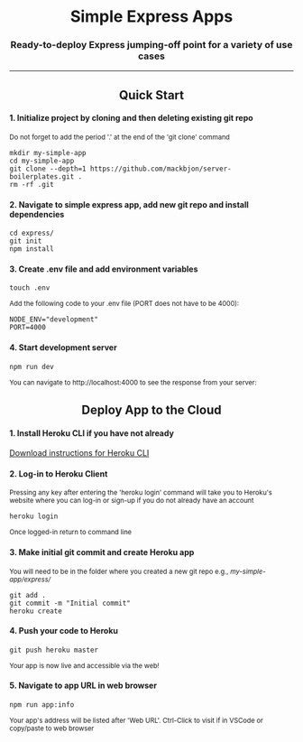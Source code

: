 <div align="center">
  <h1>Simple Express Apps</h1>
  <p><h3 align="center">Ready-to-deploy Express jumping-off point for a variety of use cases</h3></p>
</div>

<hr>

<div align="center">
  <h2>Quick Start</h2>
</div>

#### 1. Initialize project by cloning and then deleting existing git repo

<sub> Do not forget to add the period '.' at the end of the 'git clone' command </sub>

```
mkdir my-simple-app
cd my-simple-app
git clone --depth=1 https://github.com/mackbjon/server-boilerplates.git .
rm -rf .git
```

#### 2. Navigate to simple express app, add new git repo and install dependencies

```
cd express/
git init
npm install
```

#### 3. Create .env file and add environment variables

```
touch .env
```

<sub> Add the following code to your .env file (PORT does not have to be 4000): </sub>

```
NODE_ENV="development"
PORT=4000
```

#### 4. Start development server

```
npm run dev
```

<sub> You can navigate to http://localhost:4000 to see the response from your server: </sub>

<div align="center">
  <h2>Deploy App to the Cloud</h2>
</div>

#### 1. Install Heroku CLI if you have not already

[Download instructions for Heroku CLI](https://devcenter.heroku.com/articles/heroku-cli)

#### 2. Log-in to Heroku Client

<sub> Pressing any key after entering the 'heroku login' command will take you to Heroku's website where you can log-in or sign-up if you do not already have an account </sub>

```
heroku login
```

<sub> Once logged-in return to command line </sub>

#### 3. Make initial git commit and create Heroku app

<sub> You will need to be in the folder where you created a new git repo e.g., _my-simple-app/express/_ </sub>

```
git add .
git commit -m "Initial commit"
heroku create
```

#### 4. Push your code to Heroku

```
git push heroku master
```

<sub> Your app is now live and accessible via the web! </sub>

#### 5. Navigate to app URL in web browser

```
npm run app:info
```

<sub> Your app's address will be listed after 'Web URL'. Ctrl-Click to visit if in VSCode or copy/paste to web browser </sub>
